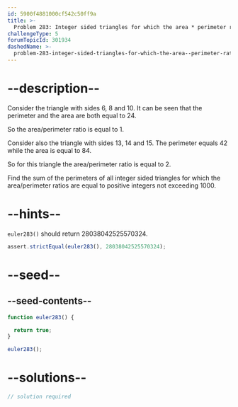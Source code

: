 ```yaml
---
id: 5900f4881000cf542c50ff9a
title: >-
  Problem 283: Integer sided triangles for which the area * perimeter ratio is integral
challengeType: 5
forumTopicId: 301934
dashedName: >-
  problem-283-integer-sided-triangles-for-which-the-area--perimeter-ratio-is-integral
---
```


# --description--

Consider the triangle with sides 6, 8 and 10. It can be seen that the perimeter and the area are both equal to 24.

So the area/perimeter ratio is equal to 1.

Consider also the triangle with sides 13, 14 and 15. The perimeter equals 42 while the area is equal to 84.

So for this triangle the area/perimeter ratio is equal to 2.

Find the sum of the perimeters of all integer sided triangles for which the area/perimeter ratios are equal to positive integers not exceeding 1000.

# --hints--

`euler283()` should return 28038042525570324.

```js
assert.strictEqual(euler283(), 28038042525570324);
```

# --seed--

## --seed-contents--

```js
function euler283() {

  return true;
}

euler283();
```

# --solutions--

```js
// solution required
```
